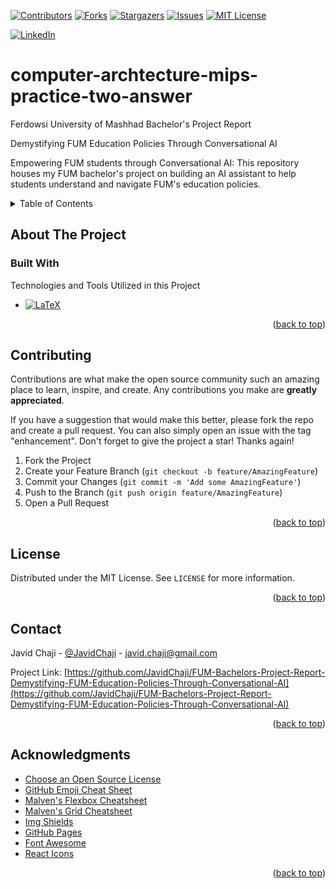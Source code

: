 <a name="readme-top"></a>

[![Contributors][Contributors-Shield]][Contributors-URL]
[![Forks][Forks-Shield]][Forks-URL]
[![Stargazers][Stars-Shield]][Stars-URL]
[![Issues][Issues-Shield]][Issues-URL]
[![MIT License][License-Shield]][License-URL]

[![LinkedIn][LinkedIn-Shield]][Javid-LinkedIn-URL]

# computer-archtecture-mips-practice-two-answer

Ferdowsi University of Mashhad Bachelor's Project Report 

Demystifying FUM Education Policies Through Conversational AI

Empowering FUM students through Conversational AI: This repository houses my FUM bachelor's project on building an AI assistant to help students understand and navigate FUM's education policies.



<!-- TABLE OF CONTENTS -->
<details>
  <summary>Table of Contents</summary>
  <ol>
    <li>
      <a href="#about-the-project">About The Project</a>
      <ul>
        <li><a href="#built-with">Built With</a></li>
      </ul>
    </li>
    <li>
      <a href="#getting-started">Getting Started</a>
      <ul>
        <li><a href="#prerequisites">Prerequisites</a></li>
        <li><a href="#installation">Installation</a></li>
      </ul>
    </li>
    <li><a href="#usage">Usage</a></li>
    <li><a href="#roadmap">Roadmap</a></li>
    <li><a href="#contributing">Contributing</a></li>
    <li><a href="#license">License</a></li>
    <li><a href="#contact">Contact</a></li>
    <li><a href="#acknowledgments">Acknowledgments</a></li>
  </ol>
</details>



<!-- ABOUT THE PROJECT -->
## About The Project



### Built With

Technologies and Tools Utilized in this Project

* [![LaTeX][LaTeX-Shield]][LaTeX-URL]

<p align="right">(<a href="#readme-top">back to top</a>)</p>



<!-- CONTRIBUTING -->
## Contributing

Contributions are what make the open source community such an amazing place to learn, inspire, and create. Any contributions you make are **greatly appreciated**.

If you have a suggestion that would make this better, please fork the repo and create a pull request. You can also simply open an issue with the tag "enhancement".
Don't forget to give the project a star! Thanks again!

1. Fork the Project
2. Create your Feature Branch (`git checkout -b feature/AmazingFeature`)
3. Commit your Changes (`git commit -m 'Add some AmazingFeature'`)
4. Push to the Branch (`git push origin feature/AmazingFeature`)
5. Open a Pull Request

<p align="right">(<a href="#readme-top">back to top</a>)</p>



<!-- LICENSE -->
## License

Distributed under the MIT License. See `LICENSE` for more information.

<p align="right">(<a href="#readme-top">back to top</a>)</p>



<!-- CONTACT -->
## Contact

Javid Chaji - [@JavidChaji](https://twitter.com/JavidChaji) - javid.chaji@gmail.com

Project Link: [https://github.com/JavidChaji/FUM-Bachelors-Project-Report-Demystifying-FUM-Education-Policies-Through-Conversational-AI](https://github.com/JavidChaji/FUM-Bachelors-Project-Report-Demystifying-FUM-Education-Policies-Through-Conversational-AI)

<p align="right">(<a href="#readme-top">back to top</a>)</p>



<!-- ACKNOWLEDGMENTS -->
## Acknowledgments

* [Choose an Open Source License](https://choosealicense.com)
* [GitHub Emoji Cheat Sheet](https://www.webpagefx.com/tools/emoji-cheat-sheet)
* [Malven's Flexbox Cheatsheet](https://flexbox.malven.co/)
* [Malven's Grid Cheatsheet](https://grid.malven.co/)
* [Img Shields](https://shields.io)
* [GitHub Pages](https://pages.github.com)
* [Font Awesome](https://fontawesome.com)
* [React Icons](https://react-icons.github.io/react-icons/search)

<p align="right">(<a href="#readme-top">back to top</a>)</p>



<!-- MARKDOWN LINKS & IMAGES -->
<!-- https://www.markdownguide.org/basic-syntax/#reference-style-links -->
<!-- https://ileriayo.github.io/markdown-badges/ -->

<!-- Contributors -->
[Contributors-Shield]: https://img.shields.io/github/contributors/javidchaji/FUM-Bachelors-Project-Report-Demystifying-FUM-Education-Policies-Through-Conversational-AI.svg?style=for-the-badge

[Contributors-URL]: https://github.com/javidchaji/FUM-Bachelors-Project-Report-Demystifying-FUM-Education-Policies-Through-Conversational-AI/graphs/contributors


<!-- Forks -->
[Forks-Shield]: https://img.shields.io/github/forks/javidchaji/FUM-Bachelors-Project-Report-Demystifying-FUM-Education-Policies-Through-Conversational-AI.svg?style=for-the-badge

[Forks-URL]: https://github.com/javidchaji/FUM-Bachelors-Project-Report-Demystifying-FUM-Education-Policies-Through-Conversational-AI/network/members


<!-- Stars -->
[Stars-Shield]: https://img.shields.io/github/stars/javidchaji/FUM-Bachelors-Project-Report-Demystifying-FUM-Education-Policies-Through-Conversational-AI.svg?style=for-the-badge

[Stars-URL]: https://github.com/javidchaji/FUM-Bachelors-Project-Report-Demystifying-FUM-Education-Policies-Through-Conversational-AI/stargazers


<!-- Issues -->
[Issues-Shield]: https://img.shields.io/github/issues/javidchaji/FUM-Bachelors-Project-Report-Demystifying-FUM-Education-Policies-Through-Conversational-AI.svg?style=for-the-badge

[Issues-URL]: https://github.com/javidchaji/FUM-Bachelors-Project-Report-Demystifying-FUM-Education-Policies-Through-Conversational-AI/issues


<!-- License -->
[License-Shield]: https://img.shields.io/github/license/javidchaji/FUM-Bachelors-Project-Report-Demystifying-FUM-Education-Policies-Through-Conversational-AI.svg?style=for-the-badge

[License-URL]: https://github.com/javidchaji/FUM-Bachelors-Project-Report-Demystifying-FUM-Education-Policies-Through-Conversational-AI/blob/master/LICENSE


<!-- LinkedIn -->
[LinkedIn-Shield]: https://img.shields.io/badge/linkedin-%230077B5.svg?style=for-the-badge&logo=linkedin&logoColor=white

[Javid-LinkedIn-URL]: https://linkedin.com/in/javidchaji


<!-- LaTeX -->
[LaTeX-Shield]: https://img.shields.io/badge/LaTeX-47A141?style=for-the-badge&logo=LaTeX&logoColor=white

[LaTeX-URL]: https://www.latex-project.org/
